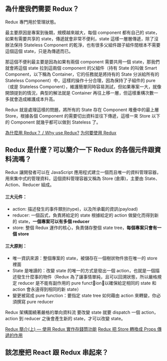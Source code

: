 ## 為什麼我們需要 Redux？

Redux 專門用於管理狀態。

最主要原因是專案到後期，規模越來越大，每個 component 都有自己的 state，如果有需要共享的 state，傳遞就會非常不便利，state 這樣一層層傳遞，除了沒辦法保持 Stateless Component 的乾淨，也有很多父組件跟子組件間根本不需要這個這個 state，只是為傳遞而已。

那這個不便利最主要是因為如果有兩個 component 需要共用一個 state，那我們就會將這個 state 拉到這兩個 component 的父組件（持有 State 的叫做 Smart Component，以下稱為 Container，它的任務就是將持有的 State 分派給所有的 Stateless Component）中，這樣的操作十分合理，因為保持了子組件的 pure（或是 Stateless Component），維護簡單同時容易測試，但如果專案一大，就像開頭提到的情況，典型的解法就是 Container 再往上移一層，但這樣重構次數一多就會造成維護成本升高。

Redux 就是處理這樣的問題，將所有的 State 存在 Component 堆疊中的最上層 Store，根據各個 Component 的需要切出資料並往下傳遞，這樣一來 Store 以下的 Component 就幾乎都可以做到 Stateless 了。

[為什麼用 Redux？ / Why use Redux?](https://medium.com/@tonypai/%E7%82%BA%E4%BB%80%E9%BA%BC%E7%94%A8-redux-why-use-redux-eaeccfbb2006)
[为何要使用 Redux](https://www.jianshu.com/p/d6614feef303)

## Redux 是什麼？可以簡介一下 Redux 的各個元件跟資料流嗎？

Redux 讓開發者可以在 JavaScript 應用程式建立一個而且唯一的資料管理容器，用來集中式的管理資料，這個資料管理容器又稱為 Store (倉庫)，主要由 State、Action、Reducer 組成。

#### 三大元件：

- action: 描述發生的事件類別(type)，以及所承載的資訊(payload)
- reducer: 一個函式，負責將給定的 state 根據給定的 action 做變化而得到新的 state，**一個專案可以有多個 reducer**
- store: 整個 Redux 運作的核心，負責儲存整個 state tree，**每個專案只會有一個 store**

#### 三大原則：

- 唯一資訊來源：整個專案的 state，被儲存在一個樹狀物件放在唯一的 store 裡面
- State 是唯讀的：改變 state 的唯一的方式是發出一個 action，也就是一個描述發生什麼事的物件（Redux 為了讓事情單純，且可以回溯狀態，所以嚴格規定 reducer 是不能有副作用的 pure function，以確保給定相同的 state 和 action 會永遠得到相同的新 state）
- 變更被寫成 pure function：要指定 state tree 如何藉由 action 來轉變，你必須撰寫 pure reducer

Redux 架構圍繞著嚴格的單向資料流
要改變 state 就要 dispatch 一個 action，action 到 reducer 之後會產生新的 state，才可以改變 state。

[Redux 簡介(上) — 使用 Redux 實作存錢筒功能](https://max80713.medium.com/redux-%E7%B0%A1%E4%BB%8B-%E4%B8%8A-%E4%BD%BF%E7%94%A8-redux-%E5%AF%A6%E4%BD%9C%E5%AD%98%E9%8C%A2%E7%AD%92%E5%8A%9F%E8%83%BD-dd761d8a62e8)
[Redux 把 Store 轉換成 Props 傳遞的作用](https://note.pcwu.net/2017/03/06/redux-state-to-props/)

## 該怎麼把 React 跟 Redux 串起來？
